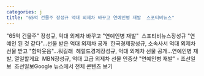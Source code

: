```yaml
---
categories: j
title: "65억 건물주 장성규 억대 외제차 바꾸고 연예인병 재발  스포티비뉴스"
---
```

"65억 건물주" 장성규, 억대 외제차 바꾸고 "연예인병 재발"&nbsp;&nbsp;스포티비뉴스장성규 "연예인 된 것 같다"…선물 받은 억대 외제차 공개&nbsp;&nbsp;한국경제장성규, 소속사서 억대 외제차 선물 받고 "함박웃음"…뭐길래&nbsp;&nbsp;헤럴드경제장성규, 억대 외제차 선물 공개…연예인병 재발, 열일할게요&nbsp;&nbsp;MBN장성규, 억대 고급 외제차 선물 인증샷 "연예인병 재발" - 조선일보&nbsp;&nbsp;조선일보Google 뉴스에서 전체 콘텐츠 보기
